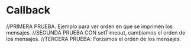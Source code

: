 # Callback
//PRIMERA PRUEBA. Ejemplo para ver orden en que se imprimen los mensajes.
//SEGUNDA PRUEBA CON setTimeout, cambiamos el orden de los mensajes.
//TERCERA PRUEBA: Forzamos el orden de los mensajes.
